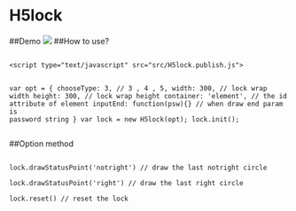 # H5lock
##Demo
<img src="http://lvming6816077.github.io/H5FullscreenPage/H5lockdemo/1436713975.png" />
##How to use?

<pre><code>
&ltscript type="text/javascript" src="src/H5lock.publish.js"></script>
var opt = {
  chooseType: 3, // 3 , 4 , 5,
  width: 300, // lock wrap width
  height: 300, // lock wrap height
  container: 'element', // the id attribute of element
  inputEnd: function(psw){} // when draw end param is password string
}
var lock = new H5lock(opt);
lock.init();
</code>
</pre>

##Option method
<pre><code>
lock.drawStatusPoint('notright') // draw the last notright circle

lock.drawStatusPoint('right') // draw the last right circle

lock.reset() // reset the lock
</code>
</pre>
